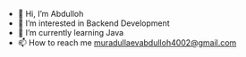 - 👋 Hi, I’m Abdulloh
- 👀 I’m interested in Backend Development
- 🌱 I’m currently learning Java
- 📫 How to reach me muradullaevabdulloh4002@gmail.com


<!---
Abdulloh4002/Abdulloh4002 is a ✨ special ✨ repository because its `README.md` (this file) appears on your GitHub profile.
You can click the Preview link to take a look at your changes.
--->
